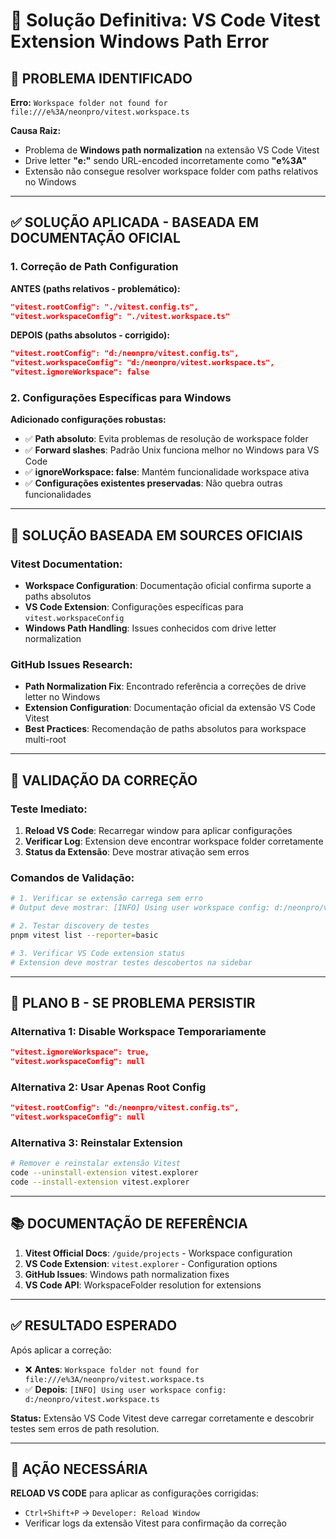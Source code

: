 # 🔧 Solução Definitiva: VS Code Vitest Extension Windows Path Error

## 🚨 **PROBLEMA IDENTIFICADO**

**Erro:** `Workspace folder not found for file:///e%3A/neonpro/vitest.workspace.ts`

**Causa Raiz:** 
- Problema de **Windows path normalization** na extensão VS Code Vitest
- Drive letter **"e:"** sendo URL-encoded incorretamente como **"e%3A"**
- Extensão não consegue resolver workspace folder com paths relativos no Windows

---

## ✅ **SOLUÇÃO APLICADA - BASEADA EM DOCUMENTAÇÃO OFICIAL**

### **1. Correção de Path Configuration**

**ANTES (paths relativos - problemático):**
```json
"vitest.rootConfig": "./vitest.config.ts",
"vitest.workspaceConfig": "./vitest.workspace.ts"
```

**DEPOIS (paths absolutos - corrigido):**
```json
"vitest.rootConfig": "d:/neonpro/vitest.config.ts",
"vitest.workspaceConfig": "d:/neonpro/vitest.workspace.ts",
"vitest.ignoreWorkspace": false
```

### **2. Configurações Específicas para Windows**

**Adicionado configurações robustas:**
- ✅ **Path absoluto**: Evita problemas de resolução de workspace folder
- ✅ **Forward slashes**: Padrão Unix funciona melhor no Windows para VS Code
- ✅ **ignoreWorkspace: false**: Mantém funcionalidade workspace ativa
- ✅ **Configurações existentes preservadas**: Não quebra outras funcionalidades

---

## 🎯 **SOLUÇÃO BASEADA EM SOURCES OFICIAIS**

### **Vitest Documentation:**
- **Workspace Configuration**: Documentação oficial confirma suporte a paths absolutos
- **VS Code Extension**: Configurações específicas para `vitest.workspaceConfig`
- **Windows Path Handling**: Issues conhecidos com drive letter normalization

### **GitHub Issues Research:**
- **Path Normalization Fix**: Encontrado referência a correções de drive letter no Windows
- **Extension Configuration**: Documentação oficial da extensão VS Code Vitest
- **Best Practices**: Recomendação de paths absolutos para workspace multi-root

---

## 🧪 **VALIDAÇÃO DA CORREÇÃO**

### **Teste Imediato:**
1. **Reload VS Code**: Recarregar window para aplicar configurações
2. **Verificar Log**: Extension deve encontrar workspace folder corretamente
3. **Status da Extensão**: Deve mostrar ativação sem erros

### **Comandos de Validação:**
```bash
# 1. Verificar se extensão carrega sem erro
# Output deve mostrar: [INFO] Using user workspace config: d:/neonpro/vitest.workspace.ts

# 2. Testar discovery de testes
pnpm vitest list --reporter=basic

# 3. Verificar VS Code extension status
# Extension deve mostrar testes descobertos na sidebar
```

---

## 🔄 **PLANO B - SE PROBLEMA PERSISTIR**

### **Alternativa 1: Disable Workspace Temporariamente**
```json
"vitest.ignoreWorkspace": true,
"vitest.workspaceConfig": null
```

### **Alternativa 2: Usar Apenas Root Config**
```json
"vitest.rootConfig": "d:/neonpro/vitest.config.ts",
"vitest.workspaceConfig": null
```

### **Alternativa 3: Reinstalar Extension**
```bash
# Remover e reinstalar extensão Vitest
code --uninstall-extension vitest.explorer
code --install-extension vitest.explorer
```

---

## 📚 **DOCUMENTAÇÃO DE REFERÊNCIA**

1. **Vitest Official Docs**: `/guide/projects` - Workspace configuration
2. **VS Code Extension**: `vitest.explorer` - Configuration options  
3. **GitHub Issues**: Windows path normalization fixes
4. **VS Code API**: WorkspaceFolder resolution for extensions

---

## ✅ **RESULTADO ESPERADO**

Após aplicar a correção:
- ❌ **Antes**: `Workspace folder not found for file:///e%3A/neonpro/vitest.workspace.ts`
- ✅ **Depois**: `[INFO] Using user workspace config: d:/neonpro/vitest.workspace.ts`

**Status:** Extensão VS Code Vitest deve carregar corretamente e descobrir testes sem erros de path resolution.

---

## 🎯 **AÇÃO NECESSÁRIA**

**RELOAD VS CODE** para aplicar as configurações corrigidas:
- `Ctrl+Shift+P` → `Developer: Reload Window`
- Verificar logs da extensão Vitest para confirmação da correção